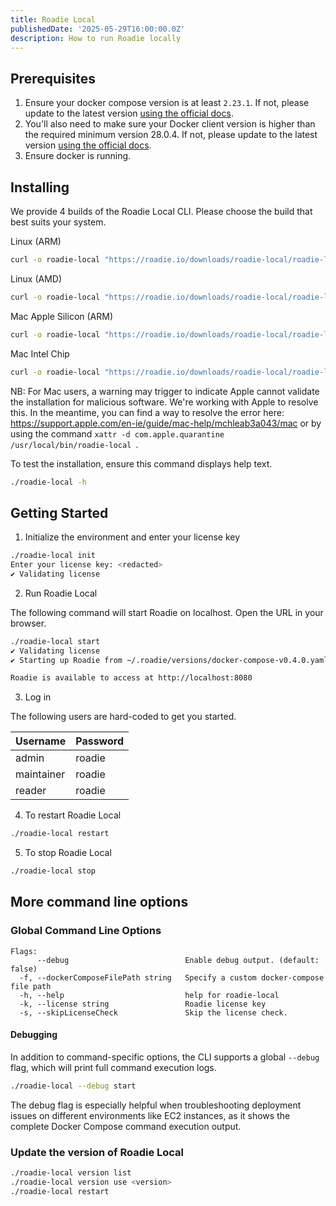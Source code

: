 ```yaml
---
title: Roadie Local
publishedDate: '2025-05-29T16:00:00.0Z'
description: How to run Roadie locally
---
```


## Prerequisites

1. Ensure your docker compose version is at least `2.23.1`. If not, please update to the latest version [using the official docs](https://docs.docker.com/compose/).
2. You'll also need to make sure your Docker client version is higher than the required minimum version 28.0.4. If not, please update to the latest version [using the official docs](https://docs.docker.com/engine/install/).
3. Ensure docker is running.

## Installing

We provide 4 builds of the Roadie Local CLI. Please choose the build that best suits your system.

Linux (ARM)

```bash
curl -o roadie-local "https://roadie.io/downloads/roadie-local/roadie-local-cli-latest-linux-arm64" && chmod +x ./roadie-local
```

Linux (AMD)

```bash
curl -o roadie-local "https://roadie.io/downloads/roadie-local/roadie-local-cli-latest-linux-amd64" && chmod +x ./roadie-local
```

Mac Apple Silicon (ARM)

```bash
curl -o roadie-local "https://roadie.io/downloads/roadie-local/roadie-local-cli-latest-darwin-arm64" && chmod +x ./roadie-local
```

Mac Intel Chip

```bash
curl -o roadie-local "https://roadie.io/downloads/roadie-local/roadie-local-cli-latest-darwin-amd64" && chmod +x ./roadie-local
```

NB: For Mac users, a warning may trigger to indicate Apple cannot validate the installation for malicious software. We're working with Apple to resolve this. In the meantime, you can find a way to resolve the error here: https://support.apple.com/en-ie/guide/mac-help/mchleab3a043/mac or by using the command `xattr -d com.apple.quarantine /usr/local/bin/roadie-local `.

To test the installation, ensure this command displays help text.

```bash
./roadie-local -h
```

## Getting Started


1. Initialize the environment and enter your license key

```bash
./roadie-local init
Enter your license key: <redacted>
✔ Validating license
```

2. Run Roadie Local

The following command will start Roadie on localhost. Open the URL in your browser.

```bash
./roadie-local start
✔ Validating license
✔ Starting up Roadie from ~/.roadie/versions/docker-compose-v0.4.0.yaml

Roadie is available to access at http://localhost:8080
```

3. Log in

The following users are hard-coded to get you started.

| Username   | Password |
|------------|----------|
| admin      | roadie   |
| maintainer | roadie   |
| reader     | roadie   |

4. To restart Roadie Local

```bash
./roadie-local restart
```

5. To stop Roadie Local

```bash
./roadie-local stop
```

## More command line options

### Global Command Line Options

```
Flags:
      --debug                          Enable debug output. (default: false)
  -f, --dockerComposeFilePath string   Specify a custom docker-compose file path
  -h, --help                           help for roadie-local
  -k, --license string                 Roadie license key
  -s, --skipLicenseCheck               Skip the license check.
```

#### Debugging

In addition to command-specific options, the CLI supports a global `--debug` flag, which will
print full command execution logs.

```bash
./roadie-local --debug start
```

The debug flag is especially helpful when troubleshooting deployment issues on different
environments like EC2 instances, as it shows the complete Docker Compose command execution output.

### Update the version of Roadie Local

```bash
./roadie-local version list
./roadie-local version use <version>
./roadie-local restart
```
